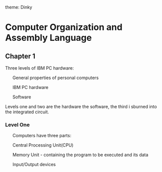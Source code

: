 theme: Dinky
<h1>Computer Organization and Assembly Language</h1>
<h2>Chapter 1</h2>
<body>
Three levels of IBM PC hardware:

<ol>General properties of personal computers</ol>

<ol>IBM PC hardware</ol>

<ol>Software</ol>
Levels one and two are the hardware the software, the third i sburned into the integrated circuit.

<h3>Level One</h3>
 <ul>Computers have three parts:</ul>
<ul> Central Processing Unit(CPU)</ul>
<ul> Memory Unit - containing the program to be executed and its data</ul>
<ul> Input/Output devices</ul>
</body>
